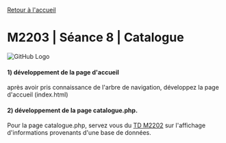 [Retour à l'accueil](README.md)

# M2203 | Séance 8 | Catalogue
![GitHub Logo](/seance08.png)
#### 1) développement de la page d'accueil
après avoir pris connaissance de l'arbre de navigation, développez la page d'accueil (index.html)

#### 2) développement de la page catalogue.php.
Pour la page catalogue.php, servez vous du [TD M2202](https://github.com/Dannebicque/dutafguide/blob/master/M2202-seance-2.md) sur l'affichage d'informations provenants d'une base de données.
